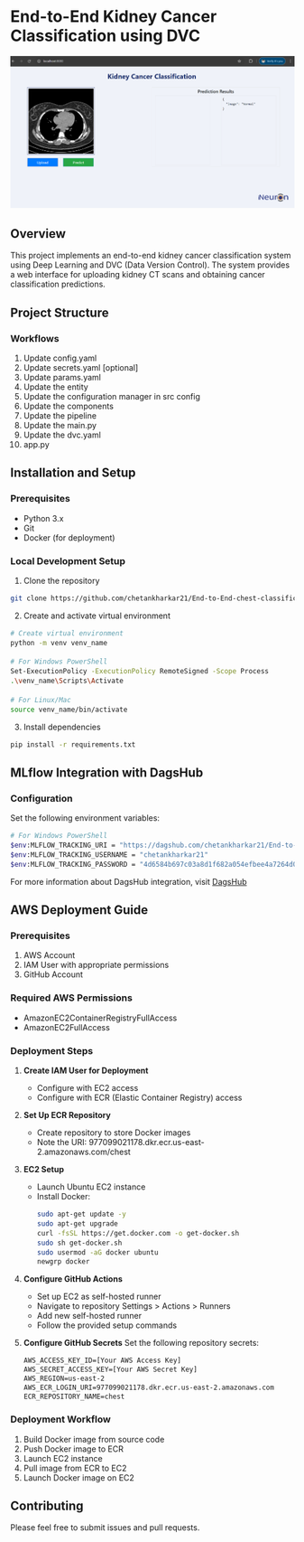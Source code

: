 # End-to-End Kidney Cancer Classification using DVC

![alt text](image-1.png)

## Overview
This project implements an end-to-end kidney cancer classification system using Deep Learning and DVC (Data Version Control). The system provides a web interface for uploading kidney CT scans and obtaining cancer classification predictions.

## Project Structure

### Workflows
1. Update config.yaml
2. Update secrets.yaml [optional]
3. Update params.yaml
4. Update the entity
5. Update the configuration manager in src config
6. Update the components
7. Update the pipeline
8. Update the main.py
9. Update the dvc.yaml
10. app.py

## Installation and Setup

### Prerequisites
- Python 3.x
- Git
- Docker (for deployment)

### Local Development Setup

1. Clone the repository
```bash
git clone https://github.com/chetankharkar21/End-to-End-chest-classification-using-DVC.git
```

2. Create and activate virtual environment
```bash
# Create virtual environment
python -m venv venv_name

# For Windows PowerShell
Set-ExecutionPolicy -ExecutionPolicy RemoteSigned -Scope Process
.\venv_name\Scripts\Activate

# For Linux/Mac
source venv_name/bin/activate
```

3. Install dependencies
```bash
pip install -r requirements.txt
```

## MLflow Integration with DagsHub

### Configuration
Set the following environment variables:

```bash
# For Windows PowerShell
$env:MLFLOW_TRACKING_URI = "https://dagshub.com/chetankharkar21/End-to-End-chest-classification-using-DVC.mlflow"
$env:MLFLOW_TRACKING_USERNAME = "chetankharkar21"
$env:MLFLOW_TRACKING_PASSWORD = "4d6584b697c03a8d1f682a054efbee4a7264d047"
```

For more information about DagsHub integration, visit [DagsHub](https://dagshub.com/)

## AWS Deployment Guide

### Prerequisites
1. AWS Account
2. IAM User with appropriate permissions
3. GitHub Account

### Required AWS Permissions
- AmazonEC2ContainerRegistryFullAccess
- AmazonEC2FullAccess

### Deployment Steps

1. **Create IAM User for Deployment**
   - Configure with EC2 access
   - Configure with ECR (Elastic Container Registry) access

2. **Set Up ECR Repository**
   - Create repository to store Docker images
   - Note the URI: 977099021178.dkr.ecr.us-east-2.amazonaws.com/chest

3. **EC2 Setup**
   - Launch Ubuntu EC2 instance
   - Install Docker:
     ```bash
     sudo apt-get update -y
     sudo apt-get upgrade
     curl -fsSL https://get.docker.com -o get-docker.sh
     sudo sh get-docker.sh
     sudo usermod -aG docker ubuntu
     newgrp docker
     ```

4. **Configure GitHub Actions**
   - Set up EC2 as self-hosted runner
   - Navigate to repository Settings > Actions > Runners
   - Add new self-hosted runner
   - Follow the provided setup commands

5. **Configure GitHub Secrets**
   Set the following repository secrets:
   ```
   AWS_ACCESS_KEY_ID=[Your AWS Access Key]
   AWS_SECRET_ACCESS_KEY=[Your AWS Secret Key]
   AWS_REGION=us-east-2
   AWS_ECR_LOGIN_URI=977099021178.dkr.ecr.us-east-2.amazonaws.com
   ECR_REPOSITORY_NAME=chest
   ```

### Deployment Workflow
1. Build Docker image from source code
2. Push Docker image to ECR
3. Launch EC2 instance
4. Pull image from ECR to EC2
5. Launch Docker image on EC2

## Contributing
Please feel free to submit issues and pull requests.

